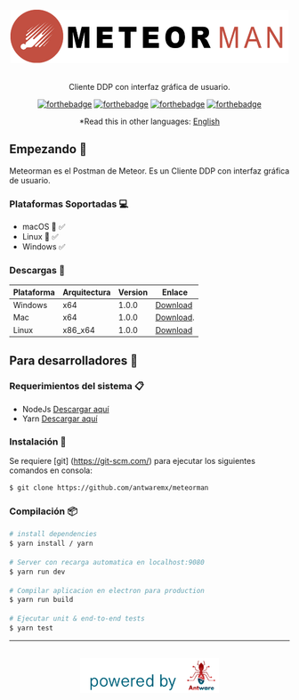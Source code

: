 <div align="center">
<br>
<img width="500" src="/src/renderer/assets/meteorman_logo.png" alt="meteorman">
<br>
<br>
</div>

<p align="center" color="#6a737d">
Cliente DDP con interfaz gráfica de usuario.
</p>

<div align="center">

[![forthebadge](http://forthebadge.com/images/badges/built-with-love.svg)](http://forthebadge.com) 
[![forthebadge](http://forthebadge.com/images/badges/uses-js.svg)](http://forthebadge.com) 
[![forthebadge](https://forthebadge.com/images/badges/made-with-vue.svg)](http://forthebadge.com)
[![forthebadge](http://forthebadge.com/images/badges/makes-people-smile.svg)](http://forthebadge.com)
  
*Read this in other languages: [English](README.md)

</div>

## Empezando 🚀

Meteorman es el Postman de Meteor. Es un Cliente DDP con interfaz gráfica de usuario.

### Plataformas Soportadas 💻

- macOS 🍎 ✅
- Linux 🐧 ✅
- Windows ✅

### Descargas 💾 

| Plataforma | Arquitectura    | Version | Enlace                                                                                                  |
| ---------- | --------------- | ------- | ------------------------------------------------------------------------------------------------------- |
| Windows    | x64             | 1.0.0   | [Download](https://github.com/antwaremx/meteorman/releases/download/v0.0.1/meteorman.windows.0.0.1.exe) |
| Mac        | x64             | 1.0.0   | [Download](https://github.com/antwaremx/meteorman/releases/download/v0.0.1/meteorman.macOS.0.0.1.dmg).  |
| Linux      | x86_x64         | 1.0.0   | [Download](https://github.com/antwaremx/meteorman)                                                      |

## Para desarrolladores 🚀

### Requerimientos del sistema 📋

- NodeJs [Descargar aquí](https://nodejs.org/es/) 
- Yarn [Descargar aquí](https://yarnpkg.com/getting-started/install)

### Instalación 🔧

Se requiere [git] (https://git-scm.com/) para ejecutar los siguientes comandos en consola:
```sh
$ git clone https://github.com/antwaremx/meteorman
```

### Compilación 📦

```sh
# install dependencies
$ yarn install / yarn

# Server con recarga automatica en localhost:9080
$ yarn run dev

# Compilar aplicacion en electron para production
$ yarn run build

# Ejecutar unit & end-to-end tests
$ yarn test
```

---

<div align="center">
<br>
<img width="250" src="/src/renderer/assets/Powered%20light%202.png" alt="powered">
<br>
<br>
</div>
